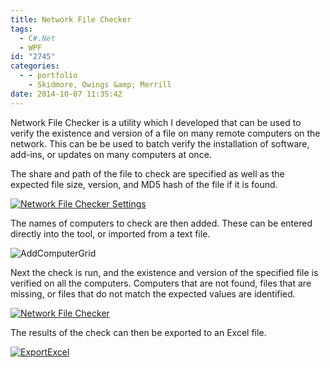 ```yaml
---
title: Network File Checker
tags:
  - C#.Net
  - WPF
id: "2745"
categories:
  - - portfolio
    - Skidmore, Owings &amp; Merrill
date: 2014-10-07 11:35:42
---
```


Network File Checker is a utility which I developed that can be used to verify the existence and version of a file on many remote computers on the network. This can be be used to batch verify the installation of software, add-ins, or updates on many computers at once.

The share and path of the file to check are specified as well as the expected file size, version, and MD5 hash of the file if it is found.

[![Network File Checker Settings](Network-File-Checker-Settings.png)](http://www.ericanastas.com/wp-content/uploads/2014/09/Network-File-Checker-Settings.png)

The names of computers to check are then added. These can be entered directly into the tool, or imported from a text file.

![AddComputerGrid](AddComputerGrid.png)

Next the check is run, and the existence and version of the specified file is verified on all the computers. Computers that are not found, files that are missing, or files that do not match the expected values are identified.

[![Network File Checker](http://www.ericanastas.com/wp-content/uploads/2014/09/Network-File-Checker-636x483.png)](Network-File-Checker.png)

The results of the check can then be exported to an Excel file.

[![ExportExcel](http://www.ericanastas.com/wp-content/uploads/2014/09/ExportExcel-636x662.png)](ExportExcel.png)
